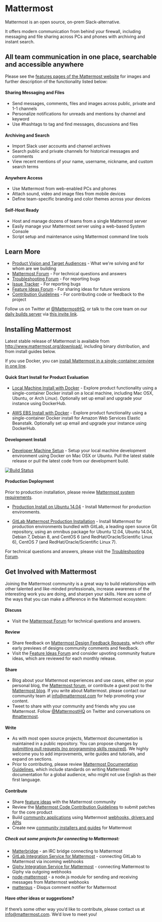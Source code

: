 # Mattermost

Mattermost is an open source, on-prem Slack-alternative. 

It offers modern communication from behind your firewall, including messaging and file sharing across PCs and phones with archiving and instant search.

## All team communication in one place, searchable and accessible anywhere

Please see the [features pages of the Mattermost website](http://www.mattermost.org/features/) for images and further description of the functionality listed below: 

#### Sharing Messaging and Files

- Send messages, comments, files and images across public, private and 1-1 channels
- Personalize notifications for unreads and mentions by channel and keyword
- Use #hashtags to tag and find messages, discussions and files

#### Archiving and Search 

- Import Slack user accounts and channel archives
- Search public and private channels for historical messages and comments 
- View recent mentions of your name, username, nickname, and custom search terms

#### Anywhere Access

- Use Mattermost from web-enabled PCs and phones
- Attach sound, video and image files from mobile devices 
- Define team-specific branding and color themes across your devices

#### Self-Host Ready

- Host and manage dozens of teams from a single Mattermost server 
- Easily manage your Mattermost server using a web-based System Console
- Script setup and maintenance using Mattermost command line tools 

## Learn More

- [Product Vision and Target Audiences](http://www.mattermost.org/vision/) - What we're solving and for whom are we building
- [Mattermost Forum](http://forum.mattermost.org/) - For technical questions and answers
- [Troubleshooting Forum](https://forum.mattermost.org/t/how-to-use-the-troubleshooting-forum/150) - For reporting bugs
- [Issue Tracker](http://www.mattermost.org/filing-issues/) - For reporting bugs
- [Feature Ideas Forum](http://www.mattermost.org/feature-requests/) - For sharing ideas for future versions 
- [Contribution Guidelines](https://github.com/mattermost/platform/blob/master/CONTRIBUTING.md) - For contributing code or feedback to the project

Follow us on Twitter at [@MattermostHQ](https://twitter.com/mattermosthq), or talk to the core team on our [daily builds server](https://pre-release.mattermost.com/core) via [this invite link](https://pre-release.mattermost.com/signup_user_complete/?id=rcgiyftm7jyrxnma1osd8zswby). 

## Installing Mattermost

Latest stable release of Mattermost is available from http://www.mattermost.org/download/, including binary distribution, and from install guides below. 

If you use Docker, you can [install Mattermost in a single-container preview in one line](https://github.com/mattermost/platform/blob/master/doc/install/Docker-Single-Container.md#one-line-docker-install). 

#### Quick Start Install for Product Evaluation 

- [Local Machine Install with Docker](http://docs.mattermost.org/install/Docker-Single-Container/index.html) - Explore product functionality using a single-container Docker install on a local machine, including Mac OSX, Ubuntu, or Arch Linux). Optionally set up email and upgrade your instance using DockerHub. 

- [AWS EBS Install with Docker](http://docs.mattermost.org/install/Amazon-Elastic-Beanstalk/index.html) - Explore product functionality using a single-container Docker install for Amazon Web Services Elastic Beanstalk. Optionally set up email and upgrade your instance using DockerHub. 

#### Development Install 

- [Developer Machine Setup](https://github.com/mattermost/platform/blob/master/doc/developer/Setup.md) - Setup your local machine development environment using Docker on Mac OSX or Ubuntu. Pull the latest stable release or pull the latest code from our development build.

[![Build Status](https://travis-ci.org/mattermost/platform.svg?branch=master)](https://travis-ci.org/mattermost/platform)

#### Production Deployment

Prior to production installation, please review [Mattermost system requirements](https://github.com/mattermost/platform/blob/master/doc/install/Requirements.md). 

- [Production Install on Ubuntu 14.04](https://github.com/mattermost/platform/blob/master/doc/install/Production-Ubuntu.md) - Install Mattermost for production environments. 

- [GitLab Mattermost Production Installation](https://gitlab.com/gitlab-org/gitlab-mattermost) - Install Mattermost for production environments bundled with GitLab, a leading open source Git repository, using an omnibus package for Ubuntu 12.04, Ubuntu 14.04, Debian 7, Debian 8, and CentOS 6 (and RedHat/Oracle/Scientific Linux 6), CentOS 7 (and RedHat/Oracle/Scientific Linux 7). 

For technical questions and answers, please visit the [Troubleshooting Forum](https://forum.mattermost.org/c/general/trouble-shoot).

## Get Involved with Mattermost 

Joining the Mattermost community is a great way to build relationships with other talented and like-minded professionals, increase awareness of the interesting work you are doing, and sharpen your skills. Here are some of the ways that you can make a difference in the Mattermost ecosystem:

#### Discuss

- Visit the [Mattermost Forum](http://forum.mattermost.org/) for technical questions and answers. 

#### Review

- Share feedback on [Mattermost Design Feedback Requests](http://forum.mattermost.org/c/feature-ideas/specifications), which offer early previews of designs community comments and feedback. 
- Visit the [Feature Ideas Forum](http://mattermost.uservoice.com/forums/306457-general) and consider upvoting community feature ideas, which are reviewed for each monthly release.

#### Share

- Blog about your Mattermost experiences and use cases, either on your personal blog, the [Mattermost forum](http://forum.mattermost.org), or contribute a guest post to the [Mattermost blog](http://www.mattermost.org/category/blog/). If you write about Mattermost. please contact our community team at info@mattermost.com for help promoting your content.
- Tweet to share with your community and friends why you use Mattermost. Follow [@MattermostHQ](https://twitter.com/mattermosthq) on Twitter and conversations on [#mattermost](https://twitter.com/search?q=%23mattermost&src=typd).

#### Write

- As with most open source projects, Mattermost documentation is maintained in a public repository. You can propose changes by [submitting pull requests (no programming skills required)](http://forum.mattermost.org/t/help-improve-mattermost-documentation/194). We highly welcome you to add improvements, write guides and tutorials, and expand on sections. 
- Prior to contributing, please review [Mattermost Documentation Guidelines](http://www.mattermost.org/documentation-guidelines/), which include standards on writing Mattermost documentation for a global audience, who might not use English as their first language.

#### Contribute

- Share [feature ideas](http://www.mattermost.org/feature-requests/) with the Mattermost community
- Review the [Mattermost Code Contribution Guidelines](http://docs.mattermost.org/developer/Code-Contribution-Guidelines/index.html) to submit patches for the core product
- Build [community applications](http://www.mattermost.org/community-applications/) using Mattermost [webhooks, drivers and APIs](https://github.com/mattermost/platform/blob/master/doc/developer/API.md)
- Create new [community installers and guides](http://www.mattermost.org/installation/#community-install-guide) for Mattermost 


##### Check out some projects for connecting to Mattermost: 

- [Matterbridge](https://github.com/42wim/matterbridge) - an IRC bridge connecting to Mattermost 
- [GitLab Integration Service for Mattermost](https://github.com/mattermost/mattermost-integration-gitlab) - connecting GitLab to Mattermost via incoming webhooks
- [Giphy Integration Service for Mattermost](https://github.com/mattermost/mattermost-integration-giphy) - connecting Mattermost to Giphy via outgoing webhooks
- [node-mattermost](https://github.com/jonathanwiesel/node-mattermost) - a node.js module for sending and receiving messages from Mattermost webhooks
- [matterqus](https://github.com/jonathanwiesel/matterqus) - Disqus comment notifier for Mattermost

#### Have other ideas or suggestions?

If there’s some other way you’d like to contribute, please contact us at info@mattermost.com. We’d love to meet you!
